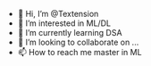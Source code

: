 - 👋 Hi, I’m @Textension
- 👀 I’m interested in ML/DL
- 🌱 I’m currently learning DSA
- 💞️ I’m looking to collaborate on ...
- 📫 How to reach me master in ML

<!---
Textension/Textension is a ✨ special ✨ repository because its `README.md` (this file) appears on your GitHub profile.
You can click the Preview link to take a look at your changes.
--->

